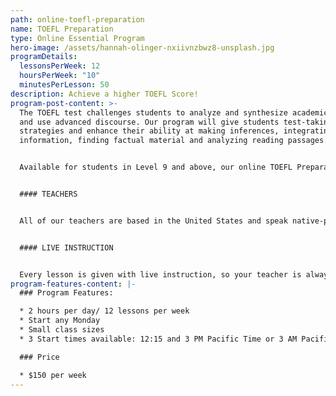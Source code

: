 ```yaml
---
path: online-toefl-preparation
name: TOEFL Preparation
type: Online Essential Program
hero-image: /assets/hannah-olinger-nxiivnzbwz8-unsplash.jpg
programDetails:
  lessonsPerWeek: 12
  hoursPerWeek: "10"
  minutesPerLesson: 50
description: Achieve a higher TOEFL Score!
program-post-content: >-
  The TOEFL test challenges students to analyze and synthesize academic passages
  and use advanced discourse. Our program will give students test-taking
  strategies and enhance their ability at making inferences, integrating
  information, finding factual material and analyzing reading passages.


  Available for students in Level 9 and above, our online TOEFL Preparation course includes a rigorous review of all components of the test and extensive text practice, allowing students to achieve higher scores.


  #### TEACHERS


  All of our teachers are based in the United States and speak native-proficient level English. Every teacher has a TEFL Certificate or Master's Degree and extensive instructional experience.


  #### LIVE INSTRUCTION


  Every lesson is given with live instruction, so your teacher is always there to provide feedback and correction. You'll meet and practice with students from around the world as you improve your English skills together!
program-features-content: |-
  ### Program Features:

  * 2 hours per day/ 12 lessons per week
  * Start any Monday 
  * Small class sizes
  * 3 Start times available: 12:15 and 3 PM Pacific Time or 3 AM Pacific Time

  ### Price

  * $150 per week
---
```

